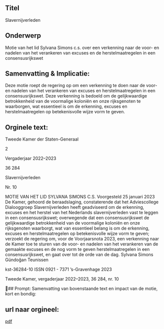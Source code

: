 ## Titel
Slavernijverleden
## Onderwerp
Motie van het lid Sylvana Simons c.s. over een verkenning naar de voor- en nadelen van het verankeren van excuses en de herstelmaatregelen in een consensusrijkswet 
## Samenvatting & Implicatie:

Deze motie roept de regering op om een verkenning te doen naar de voor- en nadelen van het verankeren van excuses en herstelmaatregelen in een consensusrijkswet. Deze verkenning is bedoeld om de gelijkwaardige betrokkenheid van de voormalige koloniën en onze rijksgenoten te waarborgen, wat essentieel is om de erkenning, excuses en herstelmaatregelen op betekenisvolle wijze vorm te geven.
## Orginele text:


Tweede Kamer der Staten-Generaal

2

Vergaderjaar 2022–2023

36 284

Slavernijverleden

Nr. 10

MOTIE VAN HET LID SYLVANA SIMONS C.S.
Voorgesteld 25 januari 2023
De Kamer,
gehoord de beraadslaging,
constaterende dat het Adviescollege Dialooggroep Slavernijverleden heeft
geadviseerd om de erkenning, excuses en het herstel van het Nederlands
slavernijverleden vast te leggen in een consensusrijkswet;
overwegende dat een consensusrijkswet de gelijkwaardige betrokkenheid
van de voormalige koloniën en onze rijksgenoten waarborgt, wat van
essentieel belang is om de erkenning, excuses en herstelmaatregelen op
betekenisvolle wijze vorm te geven;
verzoekt de regering om, voor de Voorjaarsnota 2023, een verkenning
naar de Kamer toe te sturen van de voor- en nadelen van het verankeren
van de gemaakte excuses en de nog vorm te geven herstelmaatregelen in
een consensusrijkswet,
en gaat over tot de orde van de dag.
Sylvana Simons
Gündoğan
Teunissen

kst-36284-10
ISSN 0921 - 7371
’s-Gravenhage 2023

Tweede Kamer, vergaderjaar 2022–2023, 36 284, nr. 10

## Prompt:
Samenvatting van bovenstaande text en impact van de motie, kort en bondig:

## url naar orgineel:
[pdf](https://gegevensmagazijn.tweedekamer.nl/OData/v4/2.0/Document(de2d3322-87f7-4d1d-a15f-63b270be5938)/resource)
